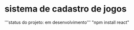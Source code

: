 <h1>sistema de cadastro de jogos</h1>
'''status do projeto: em desenvolvimento'''
"npm install react"

